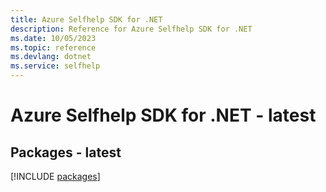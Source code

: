 ```yaml
---
title: Azure Selfhelp SDK for .NET
description: Reference for Azure Selfhelp SDK for .NET
ms.date: 10/05/2023
ms.topic: reference
ms.devlang: dotnet
ms.service: selfhelp
---
```

# Azure Selfhelp SDK for .NET - latest
## Packages - latest
[!INCLUDE [packages](selfhelp-index.md)]